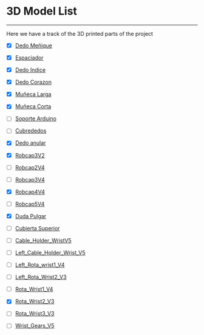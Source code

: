 # 3D Model List

---

Here we have a track of the 3D printed parts of the project

- [x] [Dedo Meñique](../3D_model/Auriculaire3.stl)
- [x] [Espaciador](../3D_model/Bolt_entretorise7.stl)
- [x] [Dedo Indice](../3D_model/Index3.stl)
- [x] [Dedo Corazon](../3D_model/Majeure3.stl)
- [x] [Muñeca Larga](../3D_model/WristlargeV4.stl)
- [x] [Muñeca Corta](../3D_model/WristsmallV4.stl)
- [ ] [Soporte Arduino](../3D_model/arduinosupport.stl)
- [ ] [Cubrededos](../3D_model/coverfinger1.stl)
- [x] [Dedo anular](../3D_model/ringfinger3.stl)
- [x] [Robcap3V2](../3D_model/robcap3V2.stl)
- [ ] [Robcap2V4](../3D_model/robcap2V4.stl)
- [ ] [Robcap3V4](../3D_model/robcap3V4.stl)
- [x] [Robcap4V4](../3D_model/robcap4V4.stl)
- [ ] [Robcap5V4](../3D_model/robcap5V4.stl)
- [x] [Duda Pulgar](../3D_model/thumb5.stl)
- [ ] [Cubierta Superior](../3D_model/topsurface6.stl)
- [ ] [Cable_Holder_WristV5](../3D_model/CableHolderWristV5.stl)
- [ ] [Left_Cable_Holder_Wrist_V5](../3D_model/LeftCableHolderWristV5.stl)
- [ ] [Left_Rota_wrist1_V4](../3D_model/LeftRotawrist1V4.stl)
- [ ] [Left_Rota_Wrist2_V3](../3D_model/LeftRotaWrist2V3.stl)
- [ ] [Rota_Wrist1_V4](../3D_model/RotaWrist1V4.stl)
- [x] [Rota_Wrist2_V3](../3D_model/RotaWrist2V3.stl)
- [ ] [Rota_Wrist3_V3](../3D_model/RotaWrist3V3.stl)
- [ ] [Wrist_Gears_V5](../3D_model/WristGearsV5.stl)

